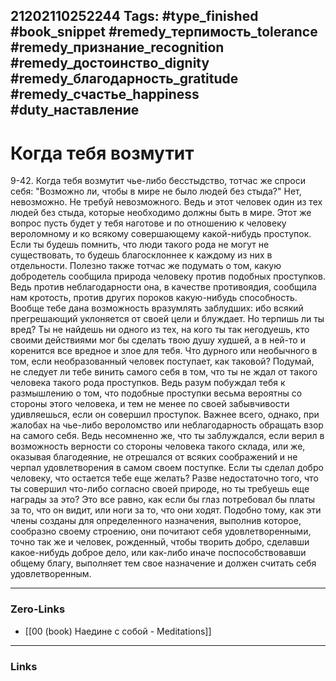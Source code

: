 21202110252244
Tags: #type_finished #book_snippet #remedy_терпимость_tolerance #remedy_признание_recognition #remedy_достоинство_dignity #remedy_благодарность_gratitude #remedy_счастье_happiness #duty_наставление
---
# Когда тебя возмутит

 9-42. Когда тебя возмутит чье-либо бесстыдство, тотчас же спроси себя: "Возможно ли, чтобы в мире не было людей без стыда?" Нет, невозможно. Не требуй невозможного. Ведь и этот человек один из тех людей без стыда, которые необходимо должны быть в мире. Этот же вопрос пусть будет у тебя наготове и по отношению к человеку вероломному и ко всякому совершающему какой-нибудь проступок. Если ты будешь помнить, что люди такого рода не могут не существовать, то будешь благосклоннее к каждому из них в отдельности. Полезно также тотчас же подумать о том, какую добродетель сообщила природа человеку против подобных проступков. Ведь против неблагодарности она, в качестве противоядия, сообщила нам кротость, против других пороков  какую-нибудь способность. Вообще тебе дана возможность вразумлять заблудших: ибо всякий прегрешающий уклоняется от своей цели и блуждает. Но терпишь ли ты вред? Ты не найдешь ни одного из тех, на кого ты так негодуешь, кто своими действиями мог бы сделать твою душу худшей, а в ней-то и коренится все вредное и злое для тебя. Что дурного или необычного в том, если необразованный человек поступает, как таковой? Подумай, не следует ли тебе винить самого себя в том, что ты не ждал от такого человека такого рода проступков. Ведь разум побуждал тебя к размышлению о том, что подобные проступки весьма вероятны со стороны этого человека, и тем не менее по своей забывчивости удивляешься, если он совершил проступок. Важнее всего, однако, при жалобах на чье-либо вероломство или неблагодарность обращать взор на самого себя. Ведь несомненно же, что ты заблуждался, если верил в возможность верности со стороны человека такого склада, или же, оказывая благодеяние, не отрешался от всяких соображений и не черпал удовлетворения в самом своем поступке. Если ты сделал добро человеку, что остается тебе еще желать? Разве недостаточно того, что ты совершил что-либо согласно своей природе, но ты требуешь еще награды за это? Это все равно, как если бы глаз потребовал бы платы за то, что он видит, или ноги за то, что они ходят. Подобно тому, как эти члены созданы для определенного назначения, выполнив которое, сообразно своему строению, они почитают себя удовлетворенными, точно так же и человек, рожденный, чтобы творить добро, сделавши какое-нибудь доброе дело, или как-либо иначе поспособствовавши общему благу, выполняет тем свое назначение и должен считать себя удовлетворенным. 

---
### Zero-Links
- [[00 (book) Наедине с собой - Meditations]]
---
### Links
